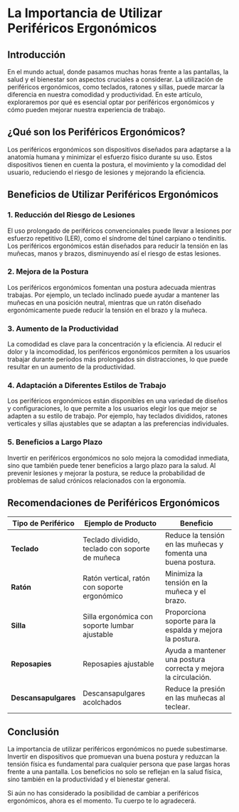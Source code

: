 # La Importancia de Utilizar Periféricos Ergonómicos

## Introducción

En el mundo actual, donde pasamos muchas horas frente a las pantallas, la salud y el bienestar son aspectos cruciales a considerar. La utilización de periféricos ergonómicos, como teclados, ratones y sillas, puede marcar la diferencia en nuestra comodidad y productividad. En este artículo, exploraremos por qué es esencial optar por periféricos ergonómicos y cómo pueden mejorar nuestra experiencia de trabajo.

## ¿Qué son los Periféricos Ergonómicos?

Los periféricos ergonómicos son dispositivos diseñados para adaptarse a la anatomía humana y minimizar el esfuerzo físico durante su uso. Estos dispositivos tienen en cuenta la postura, el movimiento y la comodidad del usuario, reduciendo el riesgo de lesiones y mejorando la eficiencia.

## Beneficios de Utilizar Periféricos Ergonómicos

### 1. Reducción del Riesgo de Lesiones

El uso prolongado de periféricos convencionales puede llevar a lesiones por esfuerzo repetitivo (LER), como el síndrome del túnel carpiano o tendinitis. Los periféricos ergonómicos están diseñados para reducir la tensión en las muñecas, manos y brazos, disminuyendo así el riesgo de estas lesiones.

### 2. Mejora de la Postura

Los periféricos ergonómicos fomentan una postura adecuada mientras trabajas. Por ejemplo, un teclado inclinado puede ayudar a mantener las muñecas en una posición neutral, mientras que un ratón diseñado ergonómicamente puede reducir la tensión en el brazo y la muñeca.

### 3. Aumento de la Productividad

La comodidad es clave para la concentración y la eficiencia. Al reducir el dolor y la incomodidad, los periféricos ergonómicos permiten a los usuarios trabajar durante períodos más prolongados sin distracciones, lo que puede resultar en un aumento de la productividad.

### 4. Adaptación a Diferentes Estilos de Trabajo

Los periféricos ergonómicos están disponibles en una variedad de diseños y configuraciones, lo que permite a los usuarios elegir los que mejor se adapten a su estilo de trabajo. Por ejemplo, hay teclados divididos, ratones verticales y sillas ajustables que se adaptan a las preferencias individuales.

### 5. Beneficios a Largo Plazo

Invertir en periféricos ergonómicos no solo mejora la comodidad inmediata, sino que también puede tener beneficios a largo plazo para la salud. Al prevenir lesiones y mejorar la postura, se reduce la probabilidad de problemas de salud crónicos relacionados con la ergonomía.

## Recomendaciones de Periféricos Ergonómicos

| Tipo de Periférico  | Ejemplo de Producto                                    | Beneficio                                          |
|---------------------|-------------------------------------------------------|---------------------------------------------------|
| **Teclado**         | Teclado dividido, teclado con soporte de muñeca      | Reduce la tensión en las muñecas y fomenta una buena postura. |
| **Ratón**           | Ratón vertical, ratón con soporte ergonómico         | Minimiza la tensión en la muñeca y el brazo.     |
| **Silla**           | Silla ergonómica con soporte lumbar ajustable         | Proporciona soporte para la espalda y mejora la postura. |
| **Reposapies**      | Reposapies ajustable                                   | Ayuda a mantener una postura correcta y mejora la circulación. |
| **Descansapulgares**| Descansapulgares acolchados                           | Reduce la presión en las muñecas al teclear.     |

## Conclusión

La importancia de utilizar periféricos ergonómicos no puede subestimarse. Invertir en dispositivos que promuevan una buena postura y reduzcan la tensión física es fundamental para cualquier persona que pase largas horas frente a una pantalla. Los beneficios no solo se reflejan en la salud física, sino también en la productividad y el bienestar general.

Si aún no has considerado la posibilidad de cambiar a periféricos ergonómicos, ahora es el momento. Tu cuerpo te lo agradecerá.
